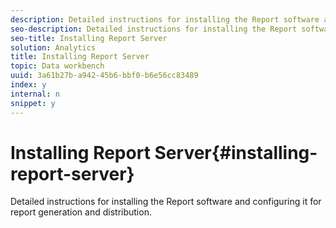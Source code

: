 ```yaml
---
description: Detailed instructions for installing the Report software and configuring it for report generation and distribution.
seo-description: Detailed instructions for installing the Report software and configuring it for report generation and distribution.
seo-title: Installing Report Server
solution: Analytics
title: Installing Report Server
topic: Data workbench
uuid: 3a61b27b-a942-45b6-bbf0-b6e56cc83489
index: y
internal: n
snippet: y
---
```


# Installing Report Server{#installing-report-server}

Detailed instructions for installing the Report software and configuring it for report generation and distribution.


